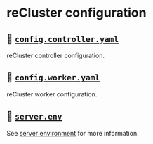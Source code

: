 # reCluster configuration

## :bookmark_tabs: [`config.controller.yaml`](./config.controller.yaml)

reCluster controller configuration.

## :bookmark_tabs: [`config.worker.yaml`](./config.worker.yaml)

reCluster worker configuration.

## :bookmark_tabs: [`server.env`](./server.env)

See [server environment](../../server/README.md#environment) for more information.
